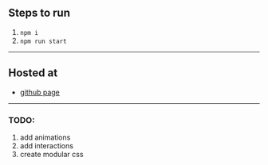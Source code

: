 ## Steps to run
1. `npm i`
2. `npm run start`

---

## Hosted at
- [github page](https://saum2000.github.io/inito-clone/)

---

### TODO:
1. add animations
2. add interactions
3. create modular css
